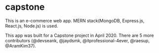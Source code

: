 # capstone

This is an e-commerce web app. MERN stack(MongoDB, Express.js, React.js, Node.js) is used. 

This app was built for a Capstone project in April 2020.
There are 5 more contributors (@devseank, @jaydsmk, @itprofessional-4ever, @raesup, @AramKim37). 
